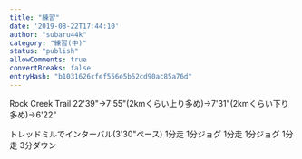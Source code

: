 ```yaml
---
title: "練習"
date: '2019-08-22T17:44:10'
author: "subaru44k"
category: "練習(中)"
status: "publish"
allowComments: true
convertBreaks: false
entryHash: "b1031626cfef556e5b52cd90ac85a76d"
---
```

Rock Creek Trail
22'39"→7'55"(2kmくらい上り多め)→7'31"(2kmくらい下り多め)→6'22"

トレッドミルでインターバル(3'30"ペース)
1分走
1分ジョグ
1分走
1分ジョグ
1分走
3分ダウン
